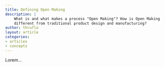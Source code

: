 ```yaml
---
title: Defining Open Making
description: |
    What is and what makes a process "Open Making"? How is Open Making
    different from traditional product design and manufacturing?
author: thruflo
layout: article
categories:
- articles
- concepts
---
```

  
Lorem...